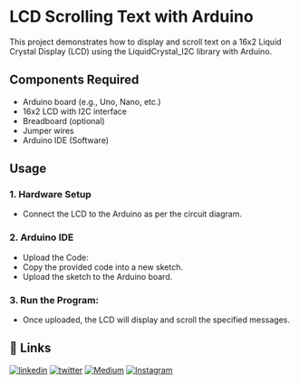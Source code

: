 
# LCD Scrolling Text with Arduino







This project demonstrates how to display and scroll text on a 16x2 Liquid Crystal Display (LCD) using the LiquidCrystal_I2C library with Arduino.








## Components Required

- Arduino board (e.g., Uno, Nano, etc.)
- 16x2 LCD with I2C interface
- Breadboard (optional)
- Jumper wires
- Arduino IDE (Software)


## Usage



### 1.  Hardware Setup 
- Connect the LCD to the Arduino as per the circuit diagram.
### 2. Arduino IDE
- Upload the Code:
- Copy the provided code into a new sketch.
- Upload the sketch to the Arduino board.
### 3. Run the Program:
- Once uploaded, the LCD will display and scroll the specified messages.










## 🔗 Links

[![linkedin](https://img.shields.io/badge/linkedin-0A66C2?style=for-the-badge&logo=linkedin&logoColor=white)](www.linkedin.com/in/sooryanarayan)
[![twitter](https://img.shields.io/badge/twitter-1DA1F2?style=for-the-badge&logo=twitter&logoColor=white)](https://x.com/knowsoorya)
[![Medium](https://img.shields.io/badge/Medium-12100E?style=for-the-badge&logo=medium&logoColor=white)](https://medium.com/@sooryah)
[![Instagram](https://img.shields.io/badge/Instagram-%23E4405F.svg?style=for-the-badge&logo=Instagram&logoColor=white)](https://www.instagram.com/sooryeahhh/)
